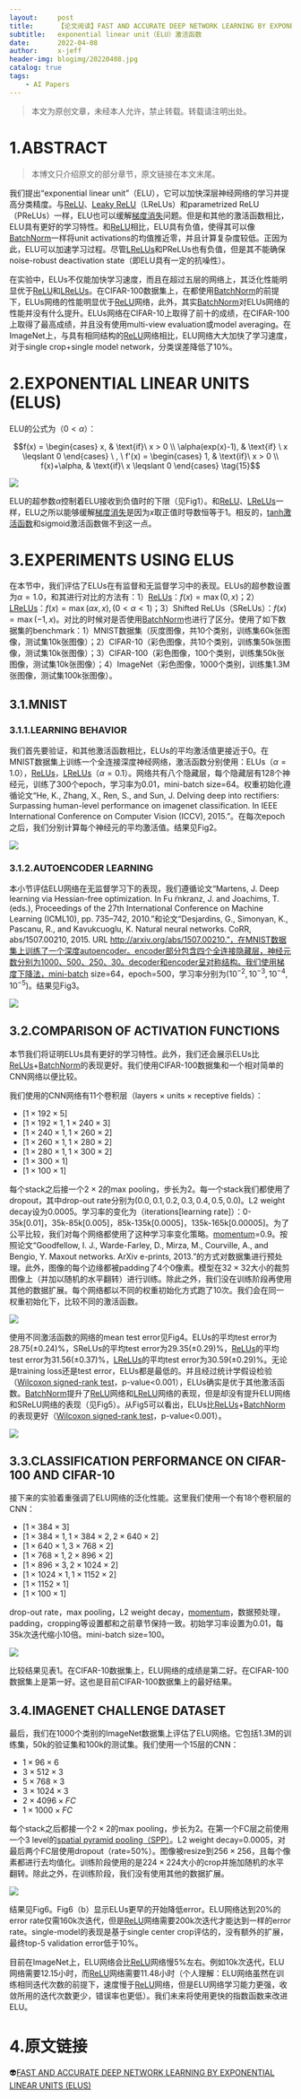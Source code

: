 ```yaml
---
layout:     post
title:      【论文阅读】FAST AND ACCURATE DEEP NETWORK LEARNING BY EXPONENTIAL LINEAR UNITS (ELUS)
subtitle:   exponential linear unit（ELU）激活函数
date:       2022-04-08
author:     x-jeff
header-img: blogimg/20220408.jpg
catalog: true
tags:
    - AI Papers
---  
```

>本文为原创文章，未经本人允许，禁止转载。转载请注明出处。

# 1.ABSTRACT

>本博文只介绍原文的部分章节，原文链接在本文末尾。

我们提出“exponential linear unit”（ELU），它可以加快深层神经网络的学习并提高分类精度。与[ReLU](http://shichaoxin.com/2019/12/11/深度学习基础-第七课-激活函数/#22relu函数)、[Leaky ReLU](http://shichaoxin.com/2019/12/11/深度学习基础-第七课-激活函数/#23leaky-relu函数)（LReLUs）和parametrized ReLU（PReLUs）一样，ELU也可以缓解[梯度消失](http://shichaoxin.com/2020/02/07/深度学习基础-第十三课-梯度消失和梯度爆炸/)问题。但是和其他的激活函数相比，ELU具有更好的学习特性。和[ReLU](http://shichaoxin.com/2019/12/11/深度学习基础-第七课-激活函数/#22relu函数)相比，ELU具有负值，使得其可以像[BatchNorm](http://shichaoxin.com/2021/11/02/论文阅读-Batch-Normalization-Accelerating-Deep-Network-Training-by-Reducing-Internal-Covariate-Shift/)一样将unit activations的均值推近零，并且计算复杂度较低。正因为此，ELU可以加速学习过程。尽管[LReLUs](http://shichaoxin.com/2019/12/11/深度学习基础-第七课-激活函数/#23leaky-relu函数)和PReLUs也有负值，但是其不能确保noise-robust deactivation state（即ELU具有一定的抗噪性）。

在实验中，ELUs不仅能加快学习速度，而且在超过五层的网络上，其泛化性能明显优于[ReLU](http://shichaoxin.com/2019/12/11/深度学习基础-第七课-激活函数/#22relu函数)和[LReLUs](http://shichaoxin.com/2019/12/11/深度学习基础-第七课-激活函数/#23leaky-relu函数)。在CIFAR-100数据集上，在都使用[BatchNorm](http://shichaoxin.com/2021/11/02/论文阅读-Batch-Normalization-Accelerating-Deep-Network-Training-by-Reducing-Internal-Covariate-Shift/)的前提下，ELUs网络的性能明显优于[ReLU](http://shichaoxin.com/2019/12/11/深度学习基础-第七课-激活函数/#22relu函数)网络，此外，其实[BatchNorm](http://shichaoxin.com/2021/11/02/论文阅读-Batch-Normalization-Accelerating-Deep-Network-Training-by-Reducing-Internal-Covariate-Shift/)对ELUs网络的性能并没有什么提升。ELUs网络在CIFAR-10上取得了前十的成绩，在CIFAR-100上取得了最高成绩，并且没有使用multi-view evaluation或model averaging。在ImageNet上，与具有相同结构的[ReLU](http://shichaoxin.com/2019/12/11/深度学习基础-第七课-激活函数/#22relu函数)网络相比，ELU网络大大加快了学习速度，对于single crop+single model network，分类误差降低了10%。

# 2.EXPONENTIAL LINEAR UNITS (ELUS)

ELU的公式为（$0<\alpha$）：

$$f(x) = \begin{cases} x, & \text{if}\  x > 0 \\ \alpha(exp(x)-1), & \text{if} \   x \leqslant 0 \end{cases} \  , \  f'(x) = \begin{cases} 1, & \text{if}\  x > 0 \\ f(x)+\alpha, & \text{if}\  x \leqslant 0 \end{cases} \tag{15}$$

![](https://github.com/x-jeff/BlogImage/raw/master/AIPapers/ELU/1.png)

ELU的超参数$\alpha$控制着ELU接收到负值时的下限（见Fig1）。和[ReLU](http://shichaoxin.com/2019/12/11/深度学习基础-第七课-激活函数/#22relu函数)、[LReLUs](http://shichaoxin.com/2019/12/11/深度学习基础-第七课-激活函数/#23leaky-relu函数)一样，ELU之所以能够缓解[梯度消失](http://shichaoxin.com/2020/02/07/深度学习基础-第十三课-梯度消失和梯度爆炸/)是因为$x$取正值时导数恒等于1。相反的，[tanh激活函数](http://shichaoxin.com/2019/12/11/深度学习基础-第七课-激活函数/#21tanh函数)和sigmoid激活函数做不到这一点。

# 3.EXPERIMENTS USING ELUS

在本节中，我们评估了ELUs在有监督和无监督学习中的表现。ELUs的超参数设置为$\alpha=1.0$，和其进行对比的方法有：1）[ReLUs](http://shichaoxin.com/2019/12/11/深度学习基础-第七课-激活函数/#22relu函数)：$f(x)=\max (0,x)$；2）[LReLUs](http://shichaoxin.com/2019/12/11/深度学习基础-第七课-激活函数/#23leaky-relu函数)：$f(x)=\max (\alpha x,x),(0<\alpha <1)$；3）Shifted ReLUs（SReLUs）：$f(x)=\max (-1,x)$。对比的时候对是否使用[BatchNorm](http://shichaoxin.com/2021/11/02/论文阅读-Batch-Normalization-Accelerating-Deep-Network-Training-by-Reducing-Internal-Covariate-Shift/)也进行了区分。使用了如下数据集的benchmark：1）MNIST数据集（灰度图像，共10个类别，训练集60k张图像，测试集10k张图像）；2）CIFAR-10（彩色图像，共10个类别，训练集50k张图像，测试集10k张图像）；3）CIFAR-100（彩色图像，100个类别，训练集50k张图像，测试集10k张图像）；4）ImageNet（彩色图像，1000个类别，训练集1.3M张图像，测试集100k张图像）。

## 3.1.MNIST

### 3.1.1.LEARNING BEHAVIOR

我们首先要验证，和其他激活函数相比，ELUs的平均激活值更接近于0。在MNIST数据集上训练一个全连接深度神经网络，激活函数分别使用：ELUs（$\alpha=1.0$），[ReLUs](http://shichaoxin.com/2019/12/11/深度学习基础-第七课-激活函数/#22relu函数)，[LReLUs](http://shichaoxin.com/2019/12/11/深度学习基础-第七课-激活函数/#23leaky-relu函数)（$\alpha=0.1$）。网络共有八个隐藏层，每个隐藏层有128个神经元，训练了300个epoch，学习率为0.01，mini-batch size=64。权重初始化遵循论文“He, K., Zhang, X., Ren, S., and Sun, J. Delving deep into rectifiers: Surpassing human-level performance on imagenet classification. In IEEE International Conference on Computer Vision (ICCV), 2015.”。在每次epoch之后，我们分别计算每个神经元的平均激活值。结果见Fig2。

![](https://github.com/x-jeff/BlogImage/raw/master/AIPapers/ELU/2.png)

### 3.1.2.AUTOENCODER LEARNING

本小节评估ELU网络在无监督学习下的表现，我们遵循论文“Martens, J. Deep learning via Hessian-free optimization. In Fu ̈rnkranz, J. and Joachims, T. (eds.), Proceedings of the 27th International Conference on Machine Learning (ICML10), pp. 735–742, 2010.”和论文“Desjardins, G., Simonyan, K., Pascanu, R., and Kavukcuoglu, K. Natural neural networks. CoRR,
abs/1507.00210, 2015. URL http://arxiv.org/abs/1507.00210.”，在MNIST数据集上训练了一个深度autoencoder。encoder部分包含四个全连接隐藏层，神经元数分别为1000、500、250、30。decoder和encoder呈对称结构。我们使用梯度下降法，mini-batch size=64，epoch=500，学习率分别为$(10^{-2},10^{-3},10^{-4},10^{-5})$。结果见Fig3。

![](https://github.com/x-jeff/BlogImage/raw/master/AIPapers/ELU/3.png)

## 3.2.COMPARISON OF ACTIVATION FUNCTIONS

本节我们将证明ELUs具有更好的学习特性。此外，我们还会展示ELUs比[ReLUs](http://shichaoxin.com/2019/12/11/深度学习基础-第七课-激活函数/#22relu函数)+[BatchNorm](http://shichaoxin.com/2021/11/02/论文阅读-Batch-Normalization-Accelerating-Deep-Network-Training-by-Reducing-Internal-Covariate-Shift/)的表现更好。我们使用CIFAR-100数据集和一个相对简单的CNN网络以便比较。

我们使用的CNN网络有11个卷积层（layers $\times$ units $\times$ receptive fields）：

* $[1\times 192 \times 5]$
* $[1 \times 192 \times 1,1\times 240 \times 3]$
* $[1\times 240 \times 1,1\times 260 \times 2]$
* $[1\times 260 \times 1,1\times 280 \times 2]$
* $[1\times 280 \times 1,1\times 300 \times 2]$
* $[1\times 300 \times 1]$
* $[1\times 100 \times 1]$

每个stack之后接一个$2\times 2$的max pooling，步长为2。每一个stack我们都使用了dropout，其中drop-out rate分别为$(0.0,0.1,0.2,0.3,0.4,0.5,0.0)$。L2 weight decay设为0.0005。学习率的变化为（iterations[learning rate]）：0-35k[0.01]，35k-85k[0.005]，85k-135k[0.0005]，135k-165k[0.00005]。为了公平比较，我们对每个网络都使用了这种学习率变化策略。[momentum](http://shichaoxin.com/2020/03/05/深度学习基础-第十七课-Momentum梯度下降法/)=0.9。按照论文“Goodfellow, I. J., Warde-Farley, D., Mirza, M., Courville, A., and Bengio, Y. Maxout networks. ArXiv e-prints,
2013.”的方式对数据集进行预处理。此外，图像的每个边缘都被padding了4个0像素。模型在$32\times 32$大小的裁剪图像上（并加以随机的水平翻转）进行训练。除此之外，我们没在训练阶段再使用其他的数据扩展。每个网络都以不同的权重初始化方式跑了10次。我们会在同一权重初始化下，比较不同的激活函数。

![](https://github.com/x-jeff/BlogImage/raw/master/AIPapers/ELU/4.png)

使用不同激活函数的网络的mean test error见Fig4。ELUs的平均test error为$28.75 (\pm 0.24)\%$，SReLUs的平均test error为$29.35(\pm 0.29)\%$，[ReLUs](http://shichaoxin.com/2019/12/11/深度学习基础-第七课-激活函数/#22relu函数)的平均test error为$31.56(\pm 0.37)\%$，[LReLUs](http://shichaoxin.com/2019/12/11/深度学习基础-第七课-激活函数/#23leaky-relu函数)的平均test error为$30.59(\pm 0.29)\%$。无论是training loss还是test error，ELUs都是最低的。并且经过统计学假设检验（[Wilcoxon signed-rank test](http://shichaoxin.com/2019/01/30/机器学习基础-第四课-统计学知识之假设检验/#61配对样本比较的wilcoxon符号检验)，p-value<0.001），ELUs确实是优于其他激活函数。[BatchNorm](http://shichaoxin.com/2021/11/02/论文阅读-Batch-Normalization-Accelerating-Deep-Network-Training-by-Reducing-Internal-Covariate-Shift/)提升了[ReLU](http://shichaoxin.com/2019/12/11/深度学习基础-第七课-激活函数/#22relu函数)网络和[LReLU](http://shichaoxin.com/2019/12/11/深度学习基础-第七课-激活函数/#23leaky-relu函数)网络的表现，但是却没有提升ELU网络和SReLU网络的表现（见Fig5）。从Fig5可以看出，ELUs比[ReLUs](http://shichaoxin.com/2019/12/11/深度学习基础-第七课-激活函数/#22relu函数)+[BatchNorm](http://shichaoxin.com/2021/11/02/论文阅读-Batch-Normalization-Accelerating-Deep-Network-Training-by-Reducing-Internal-Covariate-Shift/)的表现更好（[Wilcoxon signed-rank test](http://shichaoxin.com/2019/01/30/机器学习基础-第四课-统计学知识之假设检验/#61配对样本比较的wilcoxon符号检验)，p-value<0.001）。

![](https://github.com/x-jeff/BlogImage/raw/master/AIPapers/ELU/5.png)

## 3.3.CLASSIFICATION PERFORMANCE ON CIFAR-100 AND CIFAR-10

接下来的实验着重强调了ELU网络的泛化性能。这里我们使用一个有18个卷积层的CNN：

* $[1\times 384 \times 3]$
* $[1\times 384 \times 1,1\times 384\times 2,2\times 640 \times 2]$
* $[1\times 640\times 1,3\times 768 \times 2]$
* $[1\times 768 \times 1,2\times 896 \times 2]$
* $[1\times 896 \times 3 , 2\times 1024 \times 2]$
* $[1\times 1024 \times 1,1\times 1152 \times 2]$
* $[1\times 1152 \times 1]$
* $[1\times 100 \times 1]$

drop-out rate，max pooling，L2 weight decay，[momentum](http://shichaoxin.com/2020/03/05/深度学习基础-第十七课-Momentum梯度下降法/)，数据预处理，padding，cropping等设置都和之前章节保持一致。初始学习率设置为0.01，每35k次迭代缩小10倍。mini-batch size=100。

![](https://github.com/x-jeff/BlogImage/raw/master/AIPapers/ELU/6.png)

比较结果见表1。在CIFAR-10数据集上，ELU网络的成绩是第二好。在CIFAR-100数据集上是第一好。这也是目前CIFAR-100数据集上的最好结果。

## 3.4.IMAGENET CHALLENGE DATASET

最后，我们在1000个类别的ImageNet数据集上评估了ELU网络。它包括1.3M的训练集，50k的验证集和100k的测试集。我们使用一个15层的CNN：

* $1\times 96 \times 6$
* $3\times 512 \times 3$
* $5\times 768 \times 3$
* $3\times 1024 \times 3$
* $2\times 4096 \times FC$
* $1\times 1000 \times FC$

每个stack之后都接一个$2\times 2$的max pooling，步长为2。在第一个FC层之前使用一个3 level的[spatial pyramid pooling（SPP）](http://shichaoxin.com/2022/02/22/论文阅读-Spatial-Pyramid-Pooling-in-Deep-Convolutional-Networks-for-Visual-Recognition/)。L2 weight decay=0.0005，对最后两个FC层使用dropout（rate=50%）。图像被resize到$256\times 256$，且每个像素都进行去均值化。训练阶段使用的是$224 \times 224$大小的crop并施加随机的水平翻转。除此之外，在训练阶段，我们没有使用其他的数据扩展。

![](https://github.com/x-jeff/BlogImage/raw/master/AIPapers/ELU/7.png)

结果见Fig6。Fig6（b）显示ELUs更早的开始降低error。ELU网络达到20%的error rate仅需160k次迭代，但是[ReLU](http://shichaoxin.com/2019/12/11/深度学习基础-第七课-激活函数/#22relu函数)网络需要200k次迭代才能达到一样的error rate。single-model的表现是基于single center crop评估的，没有额外的扩展，最终top-5 validation error低于10%。

目前在ImageNet上，ELU网络会比[ReLU](http://shichaoxin.com/2019/12/11/深度学习基础-第七课-激活函数/#22relu函数)网络慢5%左右。例如10k次迭代，ELU网络需要12.15小时，而[ReLU](http://shichaoxin.com/2019/12/11/深度学习基础-第七课-激活函数/#22relu函数)网络需要11.48小时（个人理解：ELU网络虽然在训练相同迭代次数的前提下，速度慢于[ReLU](http://shichaoxin.com/2019/12/11/深度学习基础-第七课-激活函数/#22relu函数)网络，但是ELU网络学习能力更强，收敛所用的迭代次数更少，错误率也更低）。我们未来将使用更快的指数函数来改进ELU。

# 4.原文链接

👽[FAST AND ACCURATE DEEP NETWORK LEARNING BY EXPONENTIAL LINEAR UNITS (ELUS)](https://github.com/x-jeff/AI_Papers/blob/master/Fast%20and%20Accurate%20Deep%20Network%20Learning%20by%20Exponential%20Linear%20Units%20(ELUs).pdf)